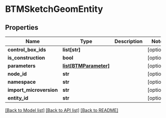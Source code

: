 # BTMSketchGeomEntity

## Properties
Name | Type | Description | Notes
------------ | ------------- | ------------- | -------------
**control_box_ids** | **list[str]** |  | [optional] 
**is_construction** | **bool** |  | [optional] 
**parameters** | [**list[BTMParameter]**](BTMParameter.md) |  | [optional] 
**node_id** | **str** |  | [optional] 
**namespace** | **str** |  | [optional] 
**import_microversion** | **str** |  | [optional] 
**entity_id** | **str** |  | [optional] 

[[Back to Model list]](../README.md#documentation-for-models) [[Back to API list]](../README.md#documentation-for-api-endpoints) [[Back to README]](../README.md)


